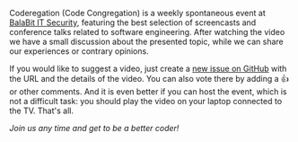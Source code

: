 Coderegation (Code Congregation) is a weekly spontaneous event at [BalaBit IT Security](https://career.balabit.com/en), featuring the best selection of screencasts and conference talks related to software engineering. After watching the video we have a small discussion about the presented topic, while we can share our experiences or contrary opinions.

If you would like to suggest a video, just create a [new issue on GitHub](https://github.com/balabit/coderegation/issues?q=is%3Aopen+sort%3Acomments-desc) with the URL and the details of the video. You can also vote there by adding a :+1: or other comments. And it is even better if you can host the event, which is not a difficult task: you should play the video on your laptop connected to the TV. That's all.

*Join us any time and get to be a better coder!*


